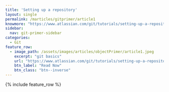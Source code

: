 ```yaml
---
title: 'Setting up a repository'
layout: single
permalink: /marticles/gitprimer/article1
knowmore: "https://www.atlassian.com/git/tutorials/setting-up-a-repository"
sidebar:
  nav: git-primer-sidebar
categories:
  - Git
feature_row:
  - image_path: /assets/images/articles/objectPrimer/article1.jpeg
    excerpt: "git basics"
    url: "https://www.atlassian.com/git/tutorials/setting-up-a-repository"
    btn_label: "Read Now"
    btn_class: "btn--inverse"  
---
```


{% include feature_row %}